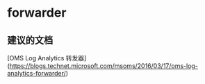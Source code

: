 
<properties
    pageTitle="forwarder"
    description="与转发器相关的问题"
    service="microsoft.operationalinsights"
    resource="operationalinsightsaccounts"
    authors="adoylemsft"
    displayorder=""
    selfHelpType="generic"
    supportTopicIds="32536489"
    resourceTags=""
    productPesIds="15725"
    cloudEnvironments="public, Blackforest, Fairfax"
/>


# forwarder


## **建议的文档**
[OMS Log Analytics 转发器] (https://blogs.technet.microsoft.com/msoms/2016/03/17/oms-log-analytics-forwarder/)


<!--HONumber=Oct16_HO5-->


